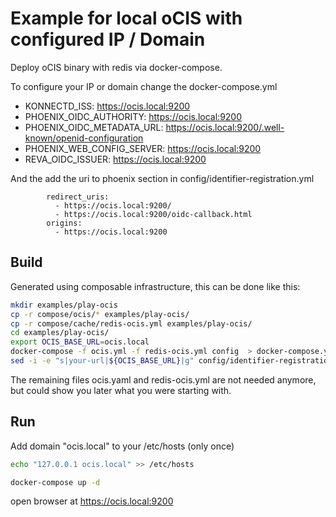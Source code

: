 # Example for local oCIS with configured IP / Domain

Deploy oCIS binary with redis via docker-compose. 

To configure your IP or domain change the docker-compose.yml
- KONNECTD_ISS: https://ocis.local:9200
- PHOENIX_OIDC_AUTHORITY: https://ocis.local:9200
- PHOENIX_OIDC_METADATA_URL: https://ocis.local:9200/.well-known/openid-configuration
- PHOENIX_WEB_CONFIG_SERVER: https://ocis.local:9200
- REVA_OIDC_ISSUER: https://ocis.local:9200

And the add the uri to phoenix section in config/identifier-registration.yml

```
        redirect_uris:
          - https://ocis.local:9200/
          - https://ocis.local:9200/oidc-callback.html
        origins:
          - https://ocis.local:9200
```

## Build

Generated using composable infrastructure, this can be done like this:

```bash
mkdir examples/play-ocis
cp -r compose/ocis/* examples/play-ocis/
cp -r compose/cache/redis-ocis.yml examples/play-ocis/
cd examples/play-ocis/
export OCIS_BASE_URL=ocis.local
docker-compose -f ocis.yml -f redis-ocis.yml config  > docker-compose.yml
sed -i -e "s|your-url|${OCIS_BASE_URL}|g" config/identifier-registration.yml
```

The remaining files ocis.yaml and redis-ocis.yml are not needed anymore, but could show you later what you were starting with.

## Run

Add domain "ocis.local" to your /etc/hosts (only once)

```bash
echo "127.0.0.1 ocis.local" >> /etc/hosts
```

```bash
docker-compose up -d
```

open browser at https://ocis.local:9200

